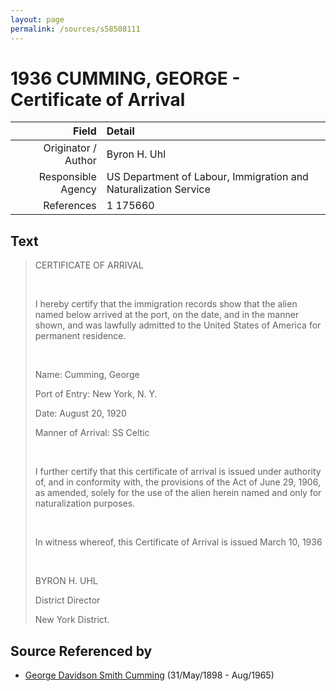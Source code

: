 ```yaml
---
layout: page
permalink: /sources/s58508111
---
```


# 1936 CUMMING, GEORGE - Certificate of Arrival

Field | Detail
---:|:---
Originator / Author | Byron H. Uhl
Responsible Agency | US Department of Labour, Immigration and Naturalization Service
References | 1 175660

## Text

> CERTIFICATE OF ARRIVAL
>
> <br/>
>
> I hereby certify that the immigration records show that the alien named below arrived at the port, on the date, and in the manner shown, and was lawfully admitted to the United States of America for permanent residence.
>
> <br/>
>
> Name: Cumming, George
>
> Port of Entry: New York, N. Y.
>
> Date: August 20, 1920
>
> Manner of Arrival: SS Celtic
>
> <br/>
>
> I further certify that this certificate of arrival is issued under authority of, and in conformity with, the provisions of the Act of June 29, 1906, as amended, solely for the use of the alien herein named and only for naturalization purposes.
>
> <br/>
>
> In witness whereof, this Certificate of Arrival is issued March 10, 1936
>
> <br/>
>
> BYRON H. UHL
>
> District Director
>
> New York District.
>

## Source Referenced by

* [George Davidson Smith Cumming](../people/@13773669@-george-davidson-smith-cumming-b1898-5-31-d1965-8.md) (31/May/1898 - Aug/1965)
